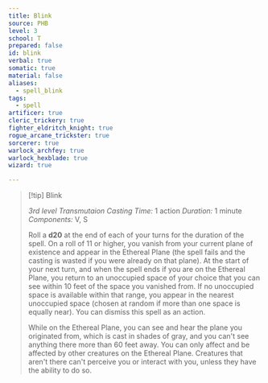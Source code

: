 ```yaml
---
title: Blink
source: PHB
level: 3
school: T
prepared: false
id: blink
verbal: true
somatic: true
material: false
aliases:
  - spell_blink
tags:
  - spell
artificer: true
cleric_trickery: true
fighter_eldritch_knight: true
rogue_arcane_trickster: true
sorcerer: true
warlock_archfey: true
warlock_hexblade: true
wizard: true

---
```

>[!tip] Blink
>
> *3rd level Transmutaion*
> *Casting Time:* 1 action
> *Duration:* 1 minute
> *Components:* V, S
>
>Roll a **d20** at the end of each of your turns for the duration of the spell. On a roll of 11 or higher, you vanish from your current plane of existence and appear in the Ethereal Plane (the spell fails and the casting is wasted if you were already on that plane). At the start of your next turn, and when the spell ends if you are on the Ethereal Plane, you return to an unoccupied space of your choice that you can see within 10 feet of the space you vanished from. If no unoccupied space is available within that range, you appear in the nearest unoccupied space (chosen at random if more than one space is equally near). You can dismiss this spell as an action.
>
>While on the Ethereal Plane, you can see and hear the plane you originated from, which is cast in shades of gray, and you can't see anything there more than 60 feet away. You can only affect and be affected by other creatures on the Ethereal Plane. Creatures that aren't there can't perceive you or interact with you, unless they have the ability to do so.
>

